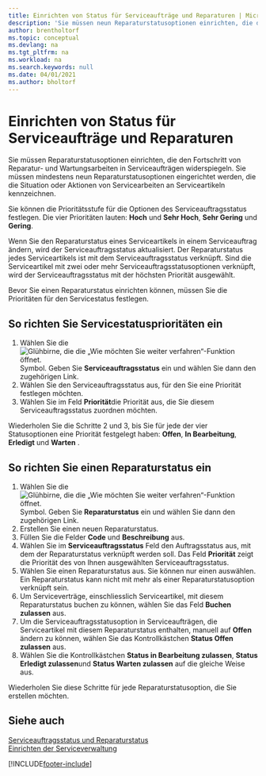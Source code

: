 ```yaml
---
title: Einrichten von Status für Serviceaufträge und Reparaturen | Microsoft Docs
description: 'Sie müssen neun Reparaturstatusoptionen einrichten, die den Fortschritt von Reparatur- und Wartungsarbeiten in Serviceaufträgen widerspiegeln.'
author: brentholtorf
ms.topic: conceptual
ms.devlang: na
ms.tgt_pltfrm: na
ms.workload: na
ms.search.keywords: null
ms.date: 04/01/2021
ms.author: bholtorf
---
```

# Einrichten von Status für Serviceaufträge und Reparaturen

Sie müssen Reparaturstatusoptionen einrichten, die den Fortschritt von Reparatur- und Wartungsarbeiten in Serviceaufträgen widerspiegeln. Sie müssen mindestens neun Reparaturstatusoptionen eingerichtet werden, die die Situation oder Aktionen von Servicearbeiten an Serviceartikeln kennzeichnen.  

Sie können die Prioritätsstufe für die Optionen des Serviceauftragsstatus festlegen. Die vier Prioritäten lauten: **Hoch** und **Sehr Hoch**, **Sehr Gering** und **Gering**.  

Wenn Sie den Reparaturstatus eines Serviceartikels in einem Serviceauftrag ändern, wird der Serviceauftragsstatus aktualisiert. Der Reparaturstatus jedes Serviceartikels ist mit dem Serviceauftragsstatus verknüpft. Sind die Serviceartikel mit zwei oder mehr Serviceauftragsstatusoptionen verknüpft, wird der Serviceauftragsstatus mit der höchsten Priorität ausgewählt.  

Bevor Sie einen Reparaturstatus einrichten können, müssen Sie die Prioritäten für den Servicestatus festlegen.

## So richten Sie Servicestatusprioritäten ein

1. Wählen Sie die ![Glühbirne, die die „Wie möchten Sie weiter verfahren“-Funktion öffnet.](media/ui-search/search_small.png "Tell Me-Funktion") Symbol. Geben Sie **Serviceauftragsstatus** ein und wählen Sie dann den zugehörigen Link.  
2. Wählen Sie den Serviceauftragsstatus aus, für den Sie eine Priorität festlegen möchten.  
3. Wählen Sie im Feld **Priorität**die Priorität aus, die Sie diesem Serviceauftragsstatus zuordnen möchten.  

Wiederholen Sie die Schritte 2 und 3, bis Sie für jede der vier Statusoptionen eine Priorität festgelegt haben:  **Offen**, **In Bearbeitung**, **Erledigt** und **Warten** .  

## So richten Sie einen Reparaturstatus ein

1. Wählen Sie die ![Glühbirne, die die „Wie möchten Sie weiter verfahren“-Funktion öffnet.](media/ui-search/search_small.png "Tell Me-Funktion") Symbol. Geben Sie **Reparaturstatus** ein und wählen Sie dann den zugehörigen Link.
2. Erstellen Sie einen neuen Reparaturstatus.  
3. Füllen Sie die Felder **Code** und **Beschreibung** aus.  
4. Wählen Sie im **Serviceauftragsstatus** Feld den Auftragsstatus aus, mit dem der Reparaturstatus verknüpft werden soll. Das Feld **Priorität** zeigt die Priorität des von Ihnen ausgewählten Serviceauftragsstatus.  
5. Wählen Sie einen Reparaturstatus aus. Sie können nur einen auswählen. Ein Reparaturstatus kann nicht mit mehr als einer Reparaturstatusoption verknüpft sein.  
6. Um Serviceverträge, einschliesslich Serviceartikel, mit diesem Reparaturstatus buchen zu können, wählen Sie das Feld **Buchen zulassen** aus.  
7. Um die Serviceauftragsstatusoption in Serviceaufträgen, die Serviceartikel mit diesem Reparaturstatus enthalten, manuell auf **Offen** ändern zu können, wählen Sie das Kontrollkästchen **Status Offen zulassen** aus.  
8. Wählen Sie die Kontrollkästchen **Status in Bearbeitung zulassen**, **Status Erledigt zulassen**und **Status Warten zulassen** auf die gleiche Weise aus.

Wiederholen Sie diese Schritte für jede Reparaturstatusoption, die Sie erstellen möchten.

## Siehe auch

[Serviceauftragsstatus und Reparaturstatus](service-service-order-status-and-repair-status.md)  
[Einrichten der Serviceverwaltung](service-setup-service.md)  


[!INCLUDE[footer-include](includes/footer-banner.md)]